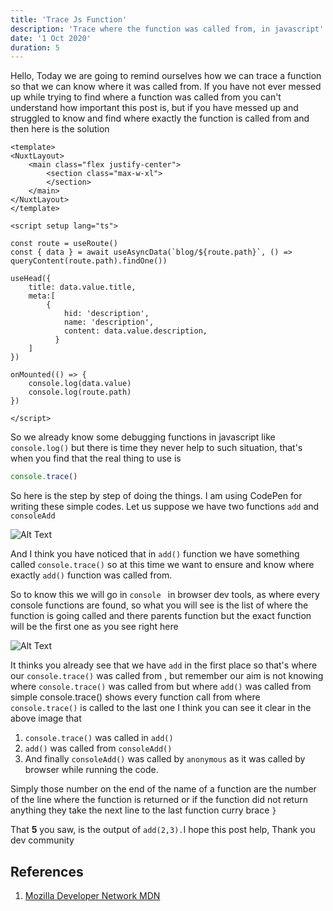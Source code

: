 ```yaml
---
title: 'Trace Js Function'
description: 'Trace where the function was called from, in javascript'
date: '1 Oct 2020'
duration: 5
---
```


Hello, Today we are going to remind ourselves how we can trace a function so that we can know where it was called from. If you have not ever messed up while trying to find where a function was called from you can't understand how important this post is, but if you have messed up and struggled to know and find where exactly the function is called from and then here is the solution

```vue
<template>
<NuxtLayout>
    <main class="flex justify-center">
        <section class="max-w-xl">
        </section>
    </main>
</NuxtLayout>
</template>

<script setup lang="ts">

const route = useRoute()
const { data } = await useAsyncData(`blog/${route.path}`, () => queryContent(route.path).findOne())

useHead({
    title: data.value.title,
    meta:[
        {
            hid: 'description',
            name: 'description',
            content: data.value.description,
          }
    ]
})

onMounted(() => {
    console.log(data.value)
    console.log(route.path)
})

</script>
```

So we already know some debugging functions in javascript like `console.log()`
but there is time they never help to such situation, that's when you find that the real  thing to use is
```js
console.trace()
```
So here is the step by step of doing the things. I am using CodePen for writing these simple codes. Let us suppose we have two functions `add` and `consoleAdd`

![Alt Text](https://dev-to-uploads.s3.amazonaws.com/i/wvl9xpa32be19fnbl48e.png)


And I think you have noticed that in `add()` function we have something called `console.trace()` so at this time we want to ensure and know where exactly `add()` function was called from.

So to know this we will go in `console ` in browser dev tools, as where every console functions are found, so what you will see is the list of where the function is going called and there parents function
but the exact function will be the first one as you see right here


![Alt Text](https://dev-to-uploads.s3.amazonaws.com/i/ls1z1xd8yxhhsouaa0z2.png)

It thinks you already see that we have `add` in the first place so that's where our `console.trace()` was called from , but remember our aim is not knowing where `console.trace()` was called from but where `add()` was called from 
simple console.trace() shows every function call from where `console.trace()` is called to the last one
I think you can see it clear in the above image that 
1. `console.trace()` was called in `add()`
2. `add()` was called from `consoleAdd()`
3. And finally `consoleAdd()` was called by `anonymous` as it was called by browser while running the code.

Simply those number on the end of the name of a function are the number of the line where the function is returned or if the function did not return anything they take the next line to the last function curry brace `}`

That **5** you saw, is the output of `add(2,3).`I hope this post help, Thank you dev community

## References
1. [Mozilla Developer Network MDN](https://developer.mozilla.org/en-US/)

